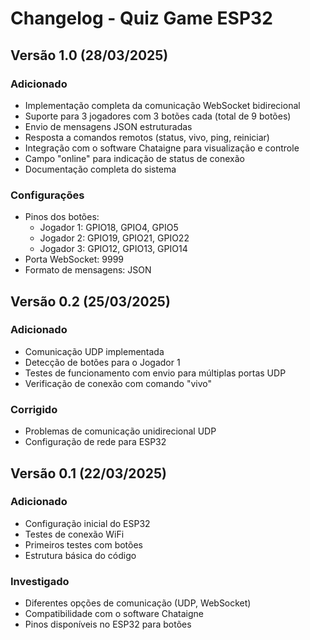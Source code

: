 # Changelog - Quiz Game ESP32

## Versão 1.0 (28/03/2025)

### Adicionado
- Implementação completa da comunicação WebSocket bidirecional
- Suporte para 3 jogadores com 3 botões cada (total de 9 botões)
- Envio de mensagens JSON estruturadas
- Resposta a comandos remotos (status, vivo, ping, reiniciar)
- Integração com o software Chataigne para visualização e controle
- Campo "online" para indicação de status de conexão
- Documentação completa do sistema

### Configurações
- Pinos dos botões:
  - Jogador 1: GPIO18, GPIO4, GPIO5
  - Jogador 2: GPIO19, GPIO21, GPIO22
  - Jogador 3: GPIO12, GPIO13, GPIO14
- Porta WebSocket: 9999
- Formato de mensagens: JSON

## Versão 0.2 (25/03/2025)

### Adicionado
- Comunicação UDP implementada
- Detecção de botões para o Jogador 1
- Testes de funcionamento com envio para múltiplas portas UDP
- Verificação de conexão com comando "vivo"

### Corrigido
- Problemas de comunicação unidirecional UDP
- Configuração de rede para ESP32

## Versão 0.1 (22/03/2025)

### Adicionado
- Configuração inicial do ESP32
- Testes de conexão WiFi
- Primeiros testes com botões
- Estrutura básica do código

### Investigado
- Diferentes opções de comunicação (UDP, WebSocket)
- Compatibilidade com o software Chataigne
- Pinos disponíveis no ESP32 para botões 